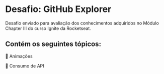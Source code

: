 # Desafio: GitHub Explorer

Desafio enviado para avaliação dos conhecimentos adquiridos no Módulo Chapter III do curso Ignite da Rocketseat.

## Contém os seguintes tópicos:

:black_square_button: Animações

:black_square_button: Consumo de API
